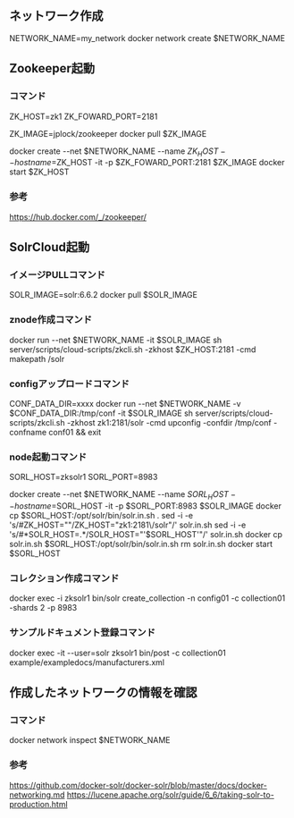 ## ネットワーク作成
NETWORK_NAME=my_network
docker network create $NETWORK_NAME

## Zookeeper起動
### コマンド
ZK_HOST=zk1
ZK_FOWARD_PORT=2181

ZK_IMAGE=jplock/zookeeper
docker pull $ZK_IMAGE

docker create --net $NETWORK_NAME --name $ZK_HOST --hostname=$ZK_HOST -it  -p $ZK_FOWARD_PORT:2181 $ZK_IMAGE
docker start $ZK_HOST

### 参考
https://hub.docker.com/_/zookeeper/

## SolrCloud起動
### イメージPULLコマンド
SOLR_IMAGE=solr:6.6.2
docker pull $SOLR_IMAGE

### znode作成コマンド
docker run --net $NETWORK_NAME -it $SOLR_IMAGE sh server/scripts/cloud-scripts/zkcli.sh -zkhost $ZK_HOST:2181 -cmd makepath /solr

### configアップロードコマンド
CONF_DATA_DIR=xxxx
docker run --net $NETWORK_NAME -v $CONF_DATA_DIR:/tmp/conf -it $SOLR_IMAGE sh
server/scripts/cloud-scripts/zkcli.sh -zkhost zk1:2181/solr -cmd upconfig -confdir /tmp/conf -confname conf01 && exit

### node起動コマンド
SORL_HOST=zksolr1
SORL_PORT=8983

docker create --net $NETWORK_NAME --name $SORL_HOST --hostname=$SORL_HOST -it  -p $SORL_PORT:8983 $SOLR_IMAGE
docker cp $SORL_HOST:/opt/solr/bin/solr.in.sh .
sed -i -e 's/#ZK_HOST=""/ZK_HOST="zk1:2181\/solr"/' solr.in.sh
sed -i -e 's/#*SOLR_HOST=.*/SOLR_HOST="'$SORL_HOST'"/' solr.in.sh
docker cp solr.in.sh $SORL_HOST:/opt/solr/bin/solr.in.sh
rm solr.in.sh
docker start $SORL_HOST

### コレクション作成コマンド
docker exec -i zksolr1 bin/solr create_collection -n config01 -c collection01 -shards 2 -p 8983

### サンプルドキュメント登録コマンド
docker exec -it --user=solr zksolr1 bin/post -c collection01 example/exampledocs/manufacturers.xml

## 作成したネットワークの情報を確認
### コマンド
docker network inspect $NETWORK_NAME

### 参考
https://github.com/docker-solr/docker-solr/blob/master/docs/docker-networking.md
https://lucene.apache.org/solr/guide/6_6/taking-solr-to-production.html
